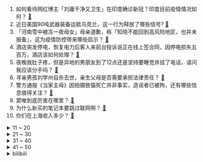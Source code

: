 1. 如何看待网红博主「刘庸干净又卫生」在印度确诊新冠？印度目前疫情情况如何？ [:link:](https://www.zhihu.com/question/512914034)
2. 近日美国90吨武器装备运抵乌克兰，这一行为释放了哪些信号? [:link:](https://www.zhihu.com/question/513129710)
3. 「河南雪中被冻一夜母女」母亲道歉，称「知晓不能回到高风险地区，也并未报备」，这为疫情防控带来哪些启示？ [:link:](https://www.zhihu.com/question/513161444)
4. 酒店突发停电，恢复电力后客人来前台投诉说正在线上签合同，因停电损失五百万，酒店该如何处理？ [:link:](https://www.zhihu.com/question/506573601)
5. 夜晚我肚子疼，但是异地的男朋友到了12点还是坚持要睡觉并挂了电话，请问我应该分手吗？ [:link:](https://www.zhihu.com/question/512921752)
6. 寻亲男孩刘学州自杀去世，亲生父母是否需要承担法律责任？ [:link:](https://www.zhihu.com/question/513061387)
7. 警方通报《当家主母》因拍摄致猫死亡并非事实，造谣者已被拘，还有哪些信息值得关注？ [:link:](https://www.zhihu.com/question/513158066)
8. 窦唯到底厉害在哪里？ [:link:](https://www.zhihu.com/question/478570486)
9. 为什么新买的笔记本要跳过联网啊？ [:link:](https://www.zhihu.com/question/512231652)
10. 你们在上海收入多少？ [:link:](https://www.zhihu.com/question/449802285)
<details>
<summary>11 ~ 20</summary>

11. 如何看待张同学拒绝 2000 万签约，称「有自己底线，不希望被束缚」？ [:link:](https://www.zhihu.com/question/512997156)
12. 《英雄联盟》里小代玩 AD 位是如何做到就算己方辅助很坑也能在对线期 1V2 乱杀呢？ [:link:](https://www.zhihu.com/question/511514255)
13. 数学 物理 化学三者在本质上的区别是什么? [:link:](https://www.zhihu.com/question/498746324)
14. 什么拍照的姿势不做作又好看自然？ [:link:](https://www.zhihu.com/question/21194122)
15. 怎么看待刘慈欣：人类放弃了太阳系十万个地球资源，而注重环保？ [:link:](https://www.zhihu.com/question/512470047)
16. 江苏一酒店惊现「虎景房」，相关部门称手续齐全合规，虎年你愿意入住这样的房间吗？ [:link:](https://www.zhihu.com/question/512370872)
17. 如何看待数码博主「狐宫牧铃」发动态称「小米妙播用了鸿蒙推流源码却没改名字」这件事？ [:link:](https://www.zhihu.com/question/512600031)
18. 大连一员工离职报告多写 3 个字，赔公司 2.9 万元，提离职时有哪些事需要特别注意？ [:link:](https://www.zhihu.com/question/513129601)
19. 立陶宛将大陆拒收的朗姆酒加价数倍转卖台湾，此前还发生过哪些类似案例？ [:link:](https://www.zhihu.com/question/513066066)
20. 北京要求购买退热、止咳、抗感染、治疗咽干咽痛四类药品人员需 72 小时内核检，还有哪些注意事项？ [:link:](https://www.zhihu.com/question/513089020)
</details>
<details>
<summary>21 ~ 30</summary>

21. 奥密克戎将很快致欧洲六成人口被感染，世卫称「这或意味着欧洲疫情的结束」，如何评价这一观点？ [:link:](https://www.zhihu.com/question/513088165)
22. 为什么快递不能送货上门呢？6 块钱的快递费，配送员能拿到多少？ [:link:](https://www.zhihu.com/question/512716067)
23. 山东 00 后大学生长期遭受父亲家暴，再次遭到训斥时反杀父亲，被判无期徒刑，如何从法律角度评判该事件？ [:link:](https://www.zhihu.com/question/512986290)
24. 如何评价富士摄影大赛获奖作品? [:link:](https://www.zhihu.com/question/512347012)
25. 为什么很多国家的地铁没有屏蔽门，地铁站台屏蔽门的安装改造非常困难吗？ [:link:](https://www.zhihu.com/question/512255299)
26. 如何看待龙湖地产不发年终奖并大肆裁员，并低额辞退补偿？员工如何应对此次裁员？ [:link:](https://www.zhihu.com/question/512200421)
27. 如何看待网传美团王兴怼宝马 X5 研发技术和特斯拉比差距大？代码行多少能代表研发水平高低吗？ [:link:](https://www.zhihu.com/question/512716032)
28. 一个文章中95%的数据分析都是我做的，博导文章给我二作，这样的博导值得追随吗？ [:link:](https://www.zhihu.com/question/512388486)
29. 高通骁龙旗舰处理器为何会连续两代（骁龙 888 和骁龙 8 Gen1)拉垮？ [:link:](https://www.zhihu.com/question/512978415)
30. 河南一高中生放假回家遇防疫卡点被拦截，母女俩大雪中冻一夜，给防疫工作带来哪些警示？ [:link:](https://www.zhihu.com/question/513064868)
</details>
<details>
<summary>31 ~ 40</summary>

31. 为什么《鬼灭之刃》不叫《关于我妹妹变成了鬼，我努力成为杀鬼剑士那档事》？ [:link:](https://www.zhihu.com/question/508059129)
32. 教育局回应「刘学州疑被老师猥亵」，称「正在调查」，若属实，涉事教师将承担什么责任？反映了哪些问题？ [:link:](https://www.zhihu.com/question/513106831)
33. 为什么现在交通那么方便，还是有很多人选择开车回家过年？ [:link:](https://www.zhihu.com/question/511928911)
34. 《开端》第三集如果没有循环了，男女主被拘留之后会被判刑吗？ [:link:](https://www.zhihu.com/question/511925645)
35. 暴雪 CEO 公开信「以员工与玩家为本」，表示首要任务「重建大家对暴雪的信任」，你觉得暴雪能做到吗？ [:link:](https://www.zhihu.com/question/512648140)
36. 在《崩坏 3》世界里，向奥托复仇的最好办法是杀死卡莲吗？ [:link:](https://www.zhihu.com/question/511752117)
37. 一身肌肉会给你带来多大的优越感？ [:link:](https://www.zhihu.com/question/512608944)
38. 跟老婆结婚 6 年了，怎么能让她放弃钻戒？ [:link:](https://www.zhihu.com/question/513008767)
39. 朱一龙主演票房猫眼显示进入前一百，你对朱一龙的演技有哪些评价？ [:link:](https://www.zhihu.com/question/513038084)
40. 2022 年春节，有哪些自制零食，能让你家的餐桌有一点不一样？ [:link:](https://www.zhihu.com/question/511398146)
</details>
<details>
<summary>41 ~ 50</summary>

41. 英特尔宣布将在美国俄亥俄州建造「地球上最大的芯片制造基地」，可行性如何？将产生哪些影响？ [:link:](https://www.zhihu.com/question/513064703)
42. 发现自己加班上瘾怎么办？ [:link:](https://www.zhihu.com/question/509678375)
43. 1 月 24 日上海新增 1 例本土新冠肺炎确诊病例，目前情况如何？ [:link:](https://www.zhihu.com/question/513131989)
44. 游戏本插手柄连接电视，体验和xbox，ps主机一样。主机的市场何在？ [:link:](https://www.zhihu.com/question/512906531)
45. 有哪些新年礼物清单，可以直接拿来「抄作业」？ [:link:](https://www.zhihu.com/question/508070397)
46. 假如身边的女生都不化妆，那你还会化妆吗? [:link:](https://www.zhihu.com/question/512627592)
47. 太过孤独怎么办? [:link:](https://www.zhihu.com/question/512834021)
48. 推荐算法有哪些？ [:link:](https://www.zhihu.com/question/20326697)
49. 如何看待苹果客服回应 iPhone 13 粉屏问题，称是因为「系统锁定时引起，并非硬件问题」？ [:link:](https://www.zhihu.com/question/513076167)
50. 为什么可以忍受旧电影的观影体验，却几乎无法忍受旧游戏的游玩体验？ [:link:](https://www.zhihu.com/question/512105602)
</details><details>
<summary>bilibili</summary>

1. 2022原神新春会 [:link:](//www.bilibili.com/video/BV1sT4y127SN)
2. 上司的葬礼上大家都哭了 [:link:](//www.bilibili.com/video/BV1uT4y127Ux)
3. 猫 和 老 鼠 [:link:](//www.bilibili.com/video/BV1b3411Y7UQ)
4. 听我一句劝，千万不要现在看《开端》！ [:link:](//www.bilibili.com/video/BV19R4y1M737)
5. 宰 人 火 箭 [:link:](//www.bilibili.com/video/BV1rr4y1e7ec)
6. 【罗翔×喻恩泰】聊聊网红时代。从人和宇宙的关系说起…【确实该聊聊】 [:link:](//www.bilibili.com/video/BV1aR4y1M7pQ)
7. 2022明日方舟新春会「流光启明」-上 [:link:](//www.bilibili.com/video/BV1C44y1W7F9)
8. 史上最持久欧拉盘 [:link:](//www.bilibili.com/video/BV14P4y177xW)
9. 【原神新春会】一梦千宵 [:link:](//www.bilibili.com/video/BV1QL4y147wM)
10. 30位百大up主，在厕所帮我求婚，能成功吗？ [:link:](//www.bilibili.com/video/BV15R4y1u71U)
<details>
<summary>11 ~ 20</summary>

11. 三男二女吸食笑气被警察抓获后竟说出这话？ [:link:](//www.bilibili.com/video/BV1iY411b7nK)
12. 我惊了！Edge浏览器竟然还能这样用？！很多人都不知道...... [:link:](//www.bilibili.com/video/BV1PS4y1771m)
13. 我很害怕，怕你流口水流到脱水。。 [:link:](//www.bilibili.com/video/BV1kY411474k)
14. 想趁百大给她惊喜，却把她惹哭了...... [:link:](//www.bilibili.com/video/BV14S4y1L7PK)
15. 评分5.1！起飞失败！一烂到底！《特利迦奥特曼》最终完结吐槽 [:link:](//www.bilibili.com/video/BV1Hr4y1e7Md)
16. 空 气 炸 锅 牛 逼 症 [:link:](//www.bilibili.com/video/BV1qF411p7kc)
17. 我必须在大师决斗中闪光抽卡【水无月菌】 [:link:](//www.bilibili.com/video/BV18P4y1P75m)
18. 一千元打造游戏手机，干翻最新小米12Pro旗舰机！ [:link:](//www.bilibili.com/video/BV1cR4y1u7Xo)
19. 【基德】爆肝1月，汇总52篇论文，5大新冠毒王全面报告 [:link:](//www.bilibili.com/video/BV1U3411h7nE)
20. 被这带货的主播笑死 [:link:](//www.bilibili.com/video/BV1U34y1i74G)
</details>
<details>
<summary>21 ~ 30</summary>

21. 我又开了个网吧！ [:link:](//www.bilibili.com/video/BV1Lr4y1e7YD)
22. 【原神新春会】😆每 天 一 遍，生 草 无 限😆 [:link:](//www.bilibili.com/video/BV1ca411m7do)
23. 【白敬亭】2022，新的一年，新的开端！ [:link:](//www.bilibili.com/video/BV1p34y1q7m2)
24. 卷  起  来  了（物理） [:link:](//www.bilibili.com/video/BV1ab4y1n7J2)
25. 【原神】当我爸用上了可莉导航语音！ [:link:](//www.bilibili.com/video/BV1Bq4y1k7mc)
26. 【医学博士】如何把他杀伪装成自杀？I 非自然死亡 [:link:](//www.bilibili.com/video/BV1qr4y1e7DJ)
27. 这个英文网名惊艳到我了！ [:link:](//www.bilibili.com/video/BV19P4y1P73Y)
28. 【原神新春会】陪你跨越尘世的旅途 [:link:](//www.bilibili.com/video/BV1Fa411m7uE)
29. 网红博主刘庸干净又卫生在印度确诊新冠：已居家隔离 好了再更新 [:link:](//www.bilibili.com/video/BV1kq4y1C7Z9)
30. 《当代年轻人过年怼亲戚指南》 [:link:](//www.bilibili.com/video/BV1ES4y17765)
</details>
<details>
<summary>31 ~ 40</summary>

31. 裁判：超速可以判吗 [:link:](//www.bilibili.com/video/BV1RZ4y1f7k2)
32. 【原神新春会】给另一个世界的你 [:link:](//www.bilibili.com/video/BV15m4y1S7mD)
33. 魈：别唱了旅行者羞死人了啊啊啊！！！ [:link:](//www.bilibili.com/video/BV1wf4y1F7CJ)
34. 五菱神车：车不行，别怪路不平 [:link:](//www.bilibili.com/video/BV1aY411b7Pe)
35. 人民的背后有坚强的后盾，致敬英雄！ #我是律师 [:link:](//www.bilibili.com/video/BV1Rq4y1k71c)
36. 电影院的“爱情” [:link:](//www.bilibili.com/video/BV1FY411b7y4)
37. 《原魔》角色演示-「钟巴：听书人」 [:link:](//www.bilibili.com/video/BV1d34y1i76d)
38. 油 炸 牛 排 天 花 板 [:link:](//www.bilibili.com/video/BV1tF411p7GN)
39. deep♂夹奥特曼终篇：永远的♂自由 [:link:](//www.bilibili.com/video/BV18P4y177Uq)
40. 丢掉多余的自我，遇上最真实的你，善待自己，不负韶华，感谢百万个你们的支持~ [:link:](//www.bilibili.com/video/BV1h3411Y7m9)
</details>
<details>
<summary>41 ~ 50</summary>

41. 曾经Cheems也想过一了百了 [:link:](//www.bilibili.com/video/BV1oS4y157YY)
42. 在网络随机聊天室遇到一段令人感动到落泪的音乐，对于这两个女生来说，这应该会成为她们人生中最美好的一段回忆吧 [:link:](//www.bilibili.com/video/BV1s3411Y7ch)
43. 【Minecraft 4K】我们几乎烧完了全年预算——只为这200秒的极致效果  GNwork新年建筑展示 [:link:](//www.bilibili.com/video/BV1ja411m7Du)
44. 【STN快报第六季18】我这里有笔钱没处花，你那里有NFT吗？ [:link:](//www.bilibili.com/video/BV183411h7DS)
45. 社恐和理发师的沟通有多困难… [:link:](//www.bilibili.com/video/BV1aP4y1772w)
46. 12元一碟，胖头鱼连吃24碟，吊打排名第一海鲜火锅【怎么这么值ep35-纯味斑鱼府】 [:link:](//www.bilibili.com/video/BV1Zm4y1U7JK)
47. 革命年代共产党的红军很穷？【思维实验室】 [:link:](//www.bilibili.com/video/BV1D5411f7ch)
48. “米津玄师，你要当原告是吧！” [:link:](//www.bilibili.com/video/BV1Kr4y1e7tQ)
49. 奥托之死？真琪揭露！带你看崩坏3主线最大爆点！「崩坏3剧情讲堂#10」 [:link:](//www.bilibili.com/video/BV1fZ4y1f7U4)
50. 林冲受难！鲁智深大闹野猪林！柴进登场！《水浒传》P5（刺配沧州） [:link:](//www.bilibili.com/video/BV13F411p7JC)
</details>
<details>
<summary>51 ~ 60</summary>

51. 成年阴影再加一个！开年最司锅姨的好剧！详细解说国产剧《开端》9-12集 [:link:](//www.bilibili.com/video/BV1XZ4y1f7Vd)
52. 25岁时没人告诉你的事情，趁早知道的8条建议|关于金钱、爱情、工作、原生家庭、年龄焦虑【姜Dora】 [:link:](//www.bilibili.com/video/BV16S4y157TV)
53. 林宛瑜的价值观｜22岁再看12岁的剧 [:link:](//www.bilibili.com/video/BV1Hu41117i2)
54. 【3D东方】永夜抄 - part 1 [:link:](//www.bilibili.com/video/BV19P4y177iz)
55. 吴京给黑人小伙喝假酒，但是怎么拍情绪都上不来 [:link:](//www.bilibili.com/video/BV1ya41127kk)
56. 金 钱 豹 物 种 入 侵 ！！！ [:link:](//www.bilibili.com/video/BV1kZ4y1f7CJ)
57. 张镇辉台球正经教学【6个不太建议使用的技巧】11.0版本 [:link:](//www.bilibili.com/video/BV1oZ4y1o7Lf)
58. 【明日方舟新春会】海猫厨房 [:link:](//www.bilibili.com/video/BV13R4y1u7JT)
59. 【澄清视频】本来没打算在B站发，现在看来很有必要 [:link:](//www.bilibili.com/video/BV14m4y1S7Ux)
60. 快乐一哥入驻b站 大家好我是宋家腾，了解一下 [:link:](//www.bilibili.com/video/BV1hq4y1C7Bs)
</details>
<details>
<summary>61 ~ 70</summary>

61. ⚡我 叫 焦 鹤 云⚡ [:link:](//www.bilibili.com/video/BV1qP4y177EA)
62. “差九岁怎么了，这天赐的cp感” [:link:](//www.bilibili.com/video/BV1144y1W7AU)
63. 来玩崩坏3吧，______！ [:link:](//www.bilibili.com/video/BV15F411p74M)
64. 玩了六年推币机，头一次中大奖，一个硬币推倒三座硬币高塔！！！ [:link:](//www.bilibili.com/video/BV1S34y1i7UH)
65. 你只管睡 剩下的交给我 [:link:](//www.bilibili.com/video/BV1pT4y127ru)
66. 清台3000日元一回超级扭蛋机！竟然连出大奖！！ [:link:](//www.bilibili.com/video/BV1tu41117C3)
67. 如果锅姨提的是旺仔牛奶 [:link:](//www.bilibili.com/video/BV13q4y1w7Ha)
68. 当你和广东人吃火锅 [:link:](//www.bilibili.com/video/BV153411Y781)
69. 【原神新春会】原来他们也玩原神！！ [:link:](//www.bilibili.com/video/BV1Lr4y1e73j)
70. 【抽奖预告】10W粉丝福利，送一台跑分185W价值2.3W全家桶电脑给大家！仅限B站 [:link:](//www.bilibili.com/video/BV1Z34y1i78w)
</details>
<details>
<summary>71 ~ 80</summary>

71. 后续来了....这么无聊且痛苦的事情，不会再做第二次了！(つД`) [:link:](//www.bilibili.com/video/BV1NR4y1u7SL)
72. 【原神新春会】璃云月海 [:link:](//www.bilibili.com/video/BV17m4y1S7PM)
73. 烈日下，他以推冰块的行为艺术来告诉你什么叫碌碌无为 [:link:](//www.bilibili.com/video/BV1GF411p7LS)
74. 爱情来得太快就像龙卷风 [:link:](//www.bilibili.com/video/BV1i44y1L73D)
75. 《 过 年 装 逼 神 器 》 [:link:](//www.bilibili.com/video/BV1Vq4y1C7Mc)
76. 东北超市的试吃也太吓人了……………… [:link:](//www.bilibili.com/video/BV1uF411p7hv)
77. 《镜双城》：奖励自己一部古偶是吧？？ [:link:](//www.bilibili.com/video/BV1GT4y1y7Ax)
78. 大哥有事真上啊 [:link:](//www.bilibili.com/video/BV1Fu41117Tv)
79. 妈沫克星 [:link:](//www.bilibili.com/video/BV1n3411h7GG)
80. 一个月电费7000块钱？？背后原因令人暖脚。【懂点儿啥】 [:link:](//www.bilibili.com/video/BV17S4y1777D)
</details>
<details>
<summary>81 ~ 90</summary>

81. 警员：这次我必能反杀警长！！ [:link:](//www.bilibili.com/video/BV1b3411h7uT)
82. 翻翻理科生上课画的本子～ [:link:](//www.bilibili.com/video/BV15f4y1F71P)
83. 【原神新春会】关于吃拉面会冒出狐狸这件事 [:link:](//www.bilibili.com/video/BV16a41127bT)
84. 史上第一位LV7诞生? [:link:](//www.bilibili.com/video/BV1TR4y1T7dB)
85. 【原神新春会】提瓦特偶像大师【爆肝描改动画】 [:link:](//www.bilibili.com/video/BV1J3411Y78J)
86. 丑丑的土猫也是可爱的！ [:link:](//www.bilibili.com/video/BV1Ub4y1J7Zt)
87. 不愧是战斗民族的女人！ #眼神交流 #婆媳 [:link:](//www.bilibili.com/video/BV15R4y1u7i8)
88. 【原神】渊下宫十大生草区域 从第一个开始就离谱了 [:link:](//www.bilibili.com/video/BV1cF411p7KW)
89. （这也能解说？！）前方高燃的玩具赛车对决！男人的快乐系列！ [:link:](//www.bilibili.com/video/BV1Pr4y1e7dj)
90. 【22娘×33娘】答应我，不要再当舔狗了！ [:link:](//www.bilibili.com/video/BV1mS4y157g5)
</details>
<details>
<summary>91 ~ 100</summary>

91. 英语老师直播网课 空气突然安静！班主任进直播听课产生误会，孩子们纷纷向其解释。 [:link:](//www.bilibili.com/video/BV16b4y1J7eF)
92. 当你可以随意的给其他玩家做手术！？ [:link:](//www.bilibili.com/video/BV1LP4y177Ct)
93. 全网首吃“蟹老板”，眼睛跟天线一样，做蟹肉煲绝了 [:link:](//www.bilibili.com/video/BV1Qr4y1Y7WP)
94. 现在玩具都卷成这样了吗？！！好想要拥有！！！ [:link:](//www.bilibili.com/video/BV1aR4y1M7PE)
95. 动物园的成员：老猴子 [:link:](//www.bilibili.com/video/BV1wR4y1u7LF)
96. 【原神新春会】踏上仅属于自己的路，终点是重逢。 [:link:](//www.bilibili.com/video/BV1Am4y1S71t)
97. 我和百万粉up主同居了！ [:link:](//www.bilibili.com/video/BV1yF411p79b)
98. 后来才发现，有的人可能天生就是解开基因锁的BUG存在！ [:link:](//www.bilibili.com/video/BV1kR4y1M7s8)
99. 再猜不出来我也没办法了 [:link:](//www.bilibili.com/video/BV1fm4y1U7ZY)
100. 知名UP主停更后去哪了？他们的回答出乎预料 [:link:](//www.bilibili.com/video/BV1W3411Y76o)
</details></details>